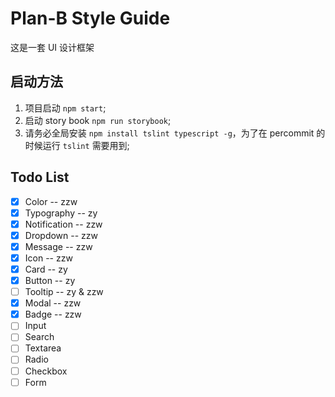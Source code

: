 # Plan-B Style Guide

这是一套 UI 设计框架

## 启动方法

1. 项目启动 `npm start`;
2. 启动 story book `npm run storybook`;
3. 请务必全局安装 `npm install tslint typescript -g`，为了在 percommit 的时候运行 `tslint` 需要用到;

## Todo List

- [x] Color -- zzw
- [x] Typography -- zy
- [x] Notification -- zzw
- [x] Dropdown -- zzw
- [x] Message -- zzw
- [x] Icon -- zzw
- [x] Card -- zy
- [x] Button -- zy
- [ ] Tooltip -- zy & zzw
- [x] Modal -- zzw
- [x] Badge -- zzw
- [ ] Input
- [ ] Search
- [ ] Textarea
- [ ] Radio
- [ ] Checkbox
- [ ] Form
